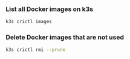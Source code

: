 ### List all Docker images on k3s

```bash
k3s crictl images
```

### Delete Docker images that are not used

```bash
k3s crictl rmi --prune
```